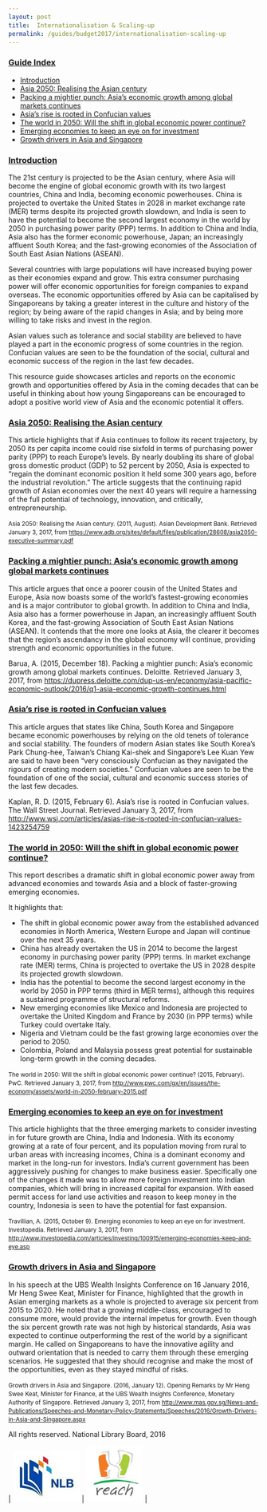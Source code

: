 ```yaml
---
layout: post
title:  Internationalisation & Scaling-up
permalink: /guides/budget2017/internationalisation-scaling-up
---
```


### <u>Guide Index</u>

* [Introduction](#introduction)
* [Asia 2050: Realising the Asian century](#asia-2050-realising-the-asian-century)
* [Packing a mightier punch: Asia’s economic growth among global markets continues](#packing-a-mightier-punch-asias-economic-growth-among-global-markets-continues)
* [Asia’s rise is rooted in Confucian values](#asias-rise-is-rooted-in-confucian-values)
* [The world in 2050: Will the shift in global economic power continue?](#the-world-in-2050-will-the-shift-in-global-economic-power-continue)
* [Emerging economies to keep an eye on for investment](#emerging-economies-to-keep-an-eye-on-for-investment)
* [Growth drivers in Asia and Singapore](#growth-drivers-in-asia-and-singapore)

### <u>Introduction</u>

The 21st century is projected to be the Asian century, where Asia will become the engine of global economic growth with its two largest countries, China and India, becoming economic powerhouses. China is projected to overtake the United States in 2028 in market exchange rate (MER) terms despite its projected growth slowdown, and India is seen to have the potential to become the second largest economy in the world by 2050 in purchasing power parity (PPP) terms. In addition to China and India, Asia also has the former economic powerhouse, Japan; an increasingly affluent South Korea; and the fast-growing economies of the Association of South East Asian Nations (ASEAN).

Several countries with large populations will have increased buying power as their economies expand and grow. This extra consumer purchasing power will offer economic opportunities for foreign companies to expand overseas. The economic opportunities offered by Asia can be capitalised by Singaporeans by taking a greater interest in the culture and history of the region; by being aware of the rapid changes in Asia; and by being more willing to take risks and invest in the region.

Asian values such as tolerance and social stability are believed to have played a part in the economic progress of some countries in the region. Confucian values are seen to be the foundation of the social, cultural and economic success of the region in the last few decades.

This resource guide showcases articles and reports on the economic growth and opportunities offered by Asia in the coming decades that can be useful in thinking about how young Singaporeans can be encouraged to adopt a positive world view of Asia and the economic potential it offers.

 

### <u>Asia 2050: Realising the Asian century</u>

This article highlights that if Asia continues to follow its recent trajectory, by 2050 its per capita income could rise sixfold in terms of purchasing power parity (PPP) to reach Europe’s levels. By nearly doubling its share of global gross domestic product (GDP) to 52 percent by 2050, Asia is expected to “regain the dominant economic position it held some 300 years ago, before the industrial revolution.” The article suggests that the continuing rapid growth of Asian economies over the next 40 years will require a harnessing of the full potential of technology, innovation, and critically, entrepreneurship.

<small>Asia 2050: Realising the Asian century. (2011, August). Asian Development Bank. Retrieved January 3, 2017, from
https://www.adb.org/sites/default/files/publication/28608/asia2050-executive-summary.pdf</small>
 

### <u>Packing a mightier punch: Asia’s economic growth among global markets continues</u>

This article argues that once a poorer cousin of the United States and Europe, Asia now boasts some of the world’s fastest-growing economies and is a major contributor to global growth. In addition to China and India, Asia also has a former powerhouse in Japan, an increasingly affluent South Korea, and the fast-growing Association of South East Asian Nations (ASEAN). It contends that the more one looks at Asia, the clearer it becomes that the region’s ascendancy in the global economy will continue, providing strength and economic opportunities in the future.

Barua, A. (2015, December 18). Packing a mightier punch: Asia’s economic growth among global markets continues. Deloitte. Retrieved January 3, 2017, from
https://dupress.deloitte.com/dup-us-en/economy/asia-pacific-economic-outlook/2016/q1-asia-economic-growth-continues.html
 

### <u>Asia’s rise is rooted in Confucian values</u>

This article argues that states like China, South Korea and Singapore became economic powerhouses by relying on the old tenets of tolerance and social stability. The founders of modern Asian states like South Korea’s Park Chung-hee, Taiwan’s Chiang Kai-shek and Singapore’s Lee Kuan Yew are said to have been “very consciously Confucian as they navigated the rigours of creating modern societies.” Confucian values are seen to be the foundation of one of the social, cultural and economic success stories of the last few decades.

Kaplan, R. D. (2015, February 6). Asia’s rise is rooted in Confucian values. The Wall Street Journal. Retrieved January 3, 2017, from
http://www.wsj.com/articles/asias-rise-is-rooted-in-confucian-values-1423254759
 

### <u>The world in 2050: Will the shift in global economic power continue?</u>

This report describes a dramatic shift in global economic power away from advanced economies and towards Asia and a block of faster-growing emerging economies.

It highlights that:

* The shift in global economic power away from the established advanced economies in North America, Western Europe and Japan will continue over the next 35 years.
* China has already overtaken the US in 2014 to become the largest economy in purchasing power parity (PPP) terms. In market exchange rate (MER) terms, China is projected to overtake the US in 2028 despite its projected growth slowdown.
* India has the potential to become the second largest economy in the world by 2050 in PPP terms (third in MER terms), although this requires a sustained programme of structural reforms.
* New emerging economies like Mexico and Indonesia are projected to overtake the United Kingdom and France by 2030 (in PPP terms) while Turkey could overtake Italy.
* Nigeria and Vietnam could be the fast growing large economies over the period to 2050.
* Colombia, Poland and Malaysia possess great potential for sustainable long-term growth in the coming decades.

<small>The world in 2050: Will the shift in global economic power continue? (2015, February). PwC. Retrieved January 3, 2017, from
http://www.pwc.com/gx/en/issues/the-economy/assets/world-in-2050-february-2015.pdf</small>
 

### <u>Emerging economies to keep an eye on for investment</u>

This article highlights that the three emerging markets to consider investing in for future growth are China, India and Indonesia. With its economy growing at a rate of four percent, and its population moving from rural to urban areas with increasing incomes, China is a dominant economy and market in the long-run for investors. India’s current government has been aggressively pushing for changes to make business easier. Specifically one of the changes it made was to allow more foreign investment into Indian companies, which will bring in increased capital for expansion. With eased permit access for land use activities and reason to keep money in the country, Indonesia is seen to have the potential for fast expansion.

<small>Travillian, A. (2015, October 9). Emerging economies to keep an eye on for investment. Investopedia. Retrieved January 3, 2017, from
http://www.investopedia.com/articles/investing/100915/emerging-economies-keep-and-eye.asp</small>
 

### <u>Growth drivers in Asia and Singapore</u>

In his speech at the UBS Wealth Insights Conference on 16 January 2016, Mr Heng Swee Keat, Minister for Finance, highlighted that the growth in Asian emerging markets as a whole is projected to average six percent from 2015 to 2020. He noted that a growing middle-class, encouraged to consume more, would provide the internal impetus for growth. Even though the six percent growth rate was not high by historical standards, Asia was expected to continue outperforming the rest of the world by a significant margin. He called on Singaporeans to have the innovative agility and outward orientation that is needed to carry them through these emerging scenarios. He suggested that they should recognise and make the most of the opportunities, even as they stayed mindful of risks.

<small>Growth drivers in Asia and Singapore. (2016, January 12). Opening Remarks by Mr Heng Swee Keat, Minister for Finance, at the UBS Wealth Insights Conference, Monetary Authority of Singapore. Retrieved January 3, 2017, from
http://www.mas.gov.sg/News-and-Publications/Speeches-and-Monetary-Policy-Statements/Speeches/2016/Growth-Drivers-in-Asia-and-Singapore.aspx</small>
 

All rights reserved. National Library Board, 2016

| ![NLB logo](/images/guides/budget2017/NLB-Logo.jpg) | ![Reach logo image](/images/guides/budget2017/Reach-Logo.jpg) |